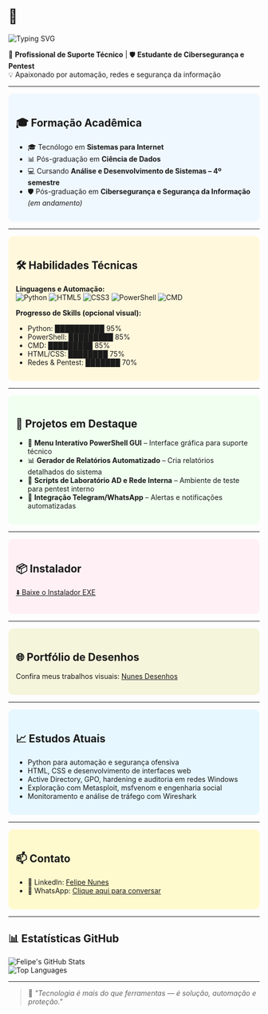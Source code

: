 <!-- Topo Animado -->
# 👋 
![Typing SVG](https://readme-typing-svg.herokuapp.com?font=Fira+Code&size=30&width=600&duration=3000&color=00BFFF&lines=Olá,+seja+bem-vindo!+Sou+Felipe+Nunes)

🔧 **Profissional de Suporte Técnico** | 🛡️ **Estudante de Cibersegurança e Pentest**  
💡 Apaixonado por automação, redes e segurança da informação  

---

<div style="background-color:#f0f8ff;padding:15px;border-radius:10px">

## 🎓 Formação Acadêmica
- 🎓 Tecnólogo em **Sistemas para Internet**  
- 📊 Pós-graduação em **Ciência de Dados**  
- 💻 Cursando **Análise e Desenvolvimento de Sistemas – 4º semestre**  
- 🛡️ Pós-graduação em **Cibersegurança e Segurança da Informação** *(em andamento)*  

</div>

---

<div style="background-color:#fff8dc;padding:15px;border-radius:10px">

## 🛠️ Habilidades Técnicas

**Linguagens e Automação:**  
![Python](https://img.shields.io/badge/Python-3776AB?style=for-the-badge&logo=python&logoColor=white)
![HTML5](https://img.shields.io/badge/HTML5-E34F26?style=for-the-badge&logo=html5&logoColor=white)
![CSS3](https://img.shields.io/badge/CSS3-1572B6?style=for-the-badge&logo=css3&logoColor=white)
![PowerShell](https://img.shields.io/badge/PowerShell-0078D7?style=for-the-badge&logo=powershell&logoColor=white)
![CMD](https://img.shields.io/badge/CMD-000000?style=for-the-badge&logo=windows&logoColor=white)

**Progresso de Skills (opcional visual):**  
- Python: ██████████ 95%  
- PowerShell: █████████ 85%  
- CMD: █████████ 85%  
- HTML/CSS: ████████ 75%  
- Redes & Pentest: ███████ 70%  

</div>

---

<div style="background-color:#f0fff0;padding:15px;border-radius:10px">

## 🚀 Projetos em Destaque
- 🧰 **Menu Interativo PowerShell GUI** – Interface gráfica para suporte técnico  
- 📊 **Gerador de Relatórios Automatizado** – Cria relatórios detalhados do sistema  
- 🧪 **Scripts de Laboratório AD e Rede Interna** – Ambiente de teste para pentest interno  
- 💬 **Integração Telegram/WhatsApp** – Alertas e notificações automatizadas  

</div>

---

<div style="background-color:#fff0f5;padding:15px;border-radius:10px">

## 📦 Instalador
[⬇️ Baixe o Instalador EXE](https://github.com/Felipenu21/painel-suporte-tecnico3/releases/latest/download/instalador_nunes.exe)

</div>

---

<div style="background-color:#f5f5dc;padding:15px;border-radius:10px">

## 🌐 Portfólio de Desenhos  
Confira meus trabalhos visuais: [Nunes Desenhos](https://felipenu21.github.io/nunes-desenhos/)

</div>

---

<div style="background-color:#e6f7ff;padding:15px;border-radius:10px">

## 📈 Estudos Atuais
- Python para automação e segurança ofensiva  
- HTML, CSS e desenvolvimento de interfaces web  
- Active Directory, GPO, hardening e auditoria em redes Windows  
- Exploração com Metasploit, msfvenom e engenharia social  
- Monitoramento e análise de tráfego com Wireshark  

</div>

---

<div style="background-color:#fffacd;padding:15px;border-radius:10px">

## 📫 Contato
- 🔗 LinkedIn: [Felipe Nunes](https://www.linkedin.com/in/felipe-nunes-222a58304/)  
- 📱 WhatsApp: [Clique aqui para conversar](https://wa.me/5511994444752)

</div>

---

## 📊 Estatísticas GitHub
![Felipe's GitHub Stats](https://github-readme-stats.vercel.app/api?username=Felipenu21&show_icons=true&theme=tokyonight)  
![Top Languages](https://github-readme-stats.vercel.app/api/top-langs/?username=Felipenu21&layout=compact&theme=tokyonight)

---

> 🎯 *"Tecnologia é mais do que ferramentas — é solução, automação e proteção."*
